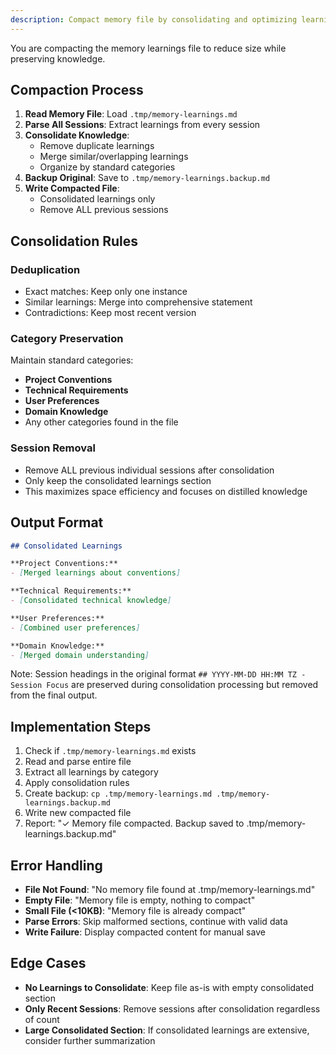```yaml
---
description: Compact memory file by consolidating and optimizing learnings
---
```


You are compacting the memory learnings file to reduce size while preserving knowledge.

## Compaction Process

1. **Read Memory File**: Load `.tmp/memory-learnings.md`
2. **Parse All Sessions**: Extract learnings from every session
3. **Consolidate Knowledge**:
   - Remove duplicate learnings
   - Merge similar/overlapping learnings
   - Organize by standard categories
4. **Backup Original**: Save to `.tmp/memory-learnings.backup.md`
5. **Write Compacted File**:
   - Consolidated learnings only
   - Remove ALL previous sessions

## Consolidation Rules

### Deduplication

- Exact matches: Keep only one instance
- Similar learnings: Merge into comprehensive statement
- Contradictions: Keep most recent version

### Category Preservation

Maintain standard categories:

- **Project Conventions**
- **Technical Requirements**
- **User Preferences**
- **Domain Knowledge**
- Any other categories found in the file

### Session Removal

- Remove ALL previous individual sessions after consolidation
- Only keep the consolidated learnings section
- This maximizes space efficiency and focuses on distilled knowledge

## Output Format

```markdown
## Consolidated Learnings

**Project Conventions:**
- [Merged learnings about conventions]

**Technical Requirements:**
- [Consolidated technical knowledge]

**User Preferences:**
- [Combined user preferences]

**Domain Knowledge:**
- [Merged domain understanding]
```

Note: Session headings in the original format `## YYYY-MM-DD HH:MM TZ - Session Focus` are preserved during consolidation processing but removed from the final output.

## Implementation Steps

1. Check if `.tmp/memory-learnings.md` exists
2. Read and parse entire file
3. Extract all learnings by category
4. Apply consolidation rules
5. Create backup: `cp .tmp/memory-learnings.md .tmp/memory-learnings.backup.md`
6. Write new compacted file
7. Report: "✓ Memory file compacted. Backup saved to .tmp/memory-learnings.backup.md"

## Error Handling

- **File Not Found**: "No memory file found at .tmp/memory-learnings.md"
- **Empty File**: "Memory file is empty, nothing to compact"
- **Small File (<10KB)**: "Memory file is already compact"
- **Parse Errors**: Skip malformed sections, continue with valid data
- **Write Failure**: Display compacted content for manual save

## Edge Cases

- **No Learnings to Consolidate**: Keep file as-is with empty consolidated section
- **Only Recent Sessions**: Remove sessions after consolidation regardless of count
- **Large Consolidated Section**: If consolidated learnings are extensive, consider further summarization


